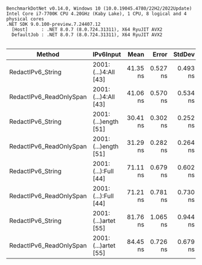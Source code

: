 ```

BenchmarkDotNet v0.14.0, Windows 10 (10.0.19045.4780/22H2/2022Update)
Intel Core i7-7700K CPU 4.20GHz (Kaby Lake), 1 CPU, 8 logical and 4 physical cores
.NET SDK 9.0.100-preview.7.24407.12
  [Host]     : .NET 8.0.7 (8.0.724.31311), X64 RyuJIT AVX2
  DefaultJob : .NET 8.0.7 (8.0.724.31311), X64 RyuJIT AVX2


```
| Method                | IPv6Input            | Mean     | Error    | StdDev   | Gen0   | Allocated |
|---------------------- |--------------------- |---------:|---------:|---------:|-------:|----------:|
| RedactIPv6_String       | 2001:(...)4:All [43] | 41.35 ns | 0.527 ns | 0.493 ns | 0.0249 |     104 B |
| RedactIPv6_ReadOnlySpan | 2001:(...)4:All [43] | 41.06 ns | 0.570 ns | 0.534 ns | 0.0249 |     104 B |
| RedactIPv6_String       | 2001:(...)ength [51] | 30.41 ns | 0.302 ns | 0.252 ns |      - |         - |
| RedactIPv6_ReadOnlySpan | 2001:(...)ength [51] | 31.29 ns | 0.282 ns | 0.264 ns |      - |         - |
| RedactIPv6_String       | 2001:(...):Full [44] | 71.11 ns | 0.679 ns | 0.602 ns | 0.0248 |     104 B |
| RedactIPv6_ReadOnlySpan | 2001:(...):Full [44] | 71.21 ns | 0.781 ns | 0.730 ns | 0.0248 |     104 B |
| RedactIPv6_String       | 2001:(...)artet [55] | 81.76 ns | 1.065 ns | 0.944 ns | 0.0248 |     104 B |
| RedactIPv6_ReadOnlySpan | 2001:(...)artet [55] | 84.45 ns | 0.726 ns | 0.679 ns | 0.0248 |     104 B |
